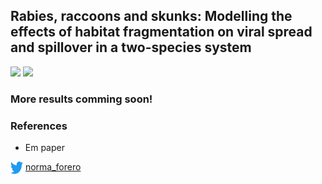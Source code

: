## Rabies, raccoons and skunks: Modelling the effects of habitat fragmentation on viral spread and spillover in a two-species system

![](images/weekly-combined.gif)
![](images/weekly-no-individuals.gif)



### More results comming soon! 


### References

- Em paper 

<img align="center" width="20" height="20" src="images/twitter.png"> [norma_forero](https://twitter.com/norma_forero)




  

